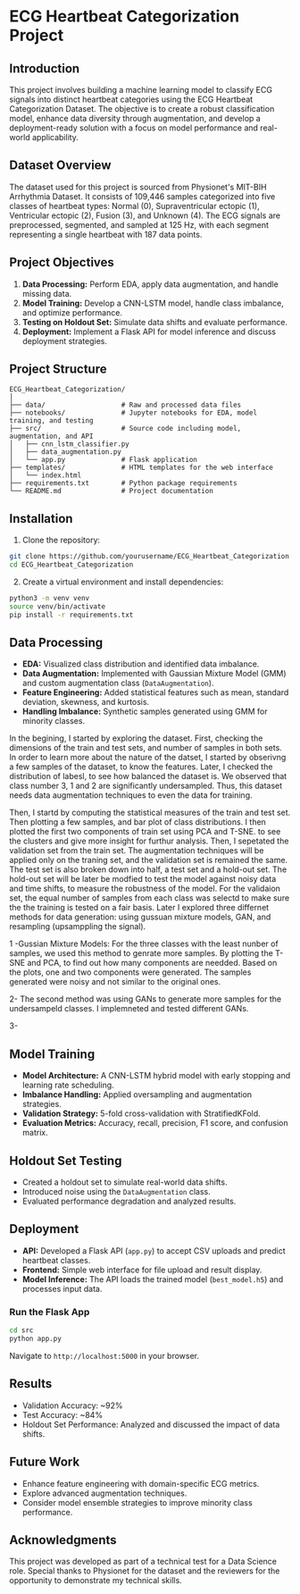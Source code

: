 # ECG Heartbeat Categorization Project

## Introduction

This project involves building a machine learning model to classify ECG signals into distinct heartbeat categories using the ECG Heartbeat Categorization Dataset. The objective is to create a robust classification model, enhance data diversity through augmentation, and develop a deployment-ready solution with a focus on model performance and real-world applicability.

## Dataset Overview

The dataset used for this project is sourced from Physionet's MIT-BIH Arrhythmia Dataset. It consists of 109,446 samples categorized into five classes of heartbeat types: Normal (0), Supraventricular ectopic (1), Ventricular ectopic (2), Fusion (3), and Unknown (4). The ECG signals are preprocessed, segmented, and sampled at 125 Hz, with each segment representing a single heartbeat with 187 data points.

## Project Objectives

1. **Data Processing:** Perform EDA, apply data augmentation, and handle missing data.
2. **Model Training:** Develop a CNN-LSTM model, handle class imbalance, and optimize performance.
3. **Testing on Holdout Set:** Simulate data shifts and evaluate performance.
4. **Deployment:** Implement a Flask API for model inference and discuss deployment strategies.

## Project Structure

```
ECG_Heartbeat_Categorization/
│
├── data/                   # Raw and processed data files
├── notebooks/              # Jupyter notebooks for EDA, model training, and testing
├── src/                    # Source code including model, augmentation, and API
│   ├── cnn_lstm_classifier.py
│   ├── data_augmentation.py
│   └── app.py              # Flask application
├── templates/              # HTML templates for the web interface
│   └── index.html
├── requirements.txt        # Python package requirements
└── README.md               # Project documentation
```

## Installation

1. Clone the repository:

```sh
git clone https://github.com/yourusername/ECG_Heartbeat_Categorization.git
cd ECG_Heartbeat_Categorization
```

2. Create a virtual environment and install dependencies:

```sh
python3 -m venv venv
source venv/bin/activate
pip install -r requirements.txt
```

## Data Processing

- **EDA:** Visualized class distribution and identified data imbalance.
- **Data Augmentation:** Implemented with Gaussian Mixture Model (GMM) and custom augmentation class (`DataAugmentation`).
- **Feature Engineering:** Added statistical features such as mean, standard deviation, skewness, and kurtosis.
- **Handling Imbalance:** Synthetic samples generated using GMM for minority classes.

In the begining, I started by exploring the dataset. First, checking the dimensions of the train and test sets, and number of samples in both sets. In order to learn more about the nature of the datset, I started by obserivng a few samples of the dataset, to know the features. Later, I checked the distribution of labesl, to see how balanced the dataset is. 
We observed that class number 3, 1 and 2 are significantly undersampled. Thus, this dataset needs data augmentation techniques to even the data for training. 

Then, I startd by computing the statistical measures of the train and test set. Then plotting a few samples, and bar plot of class distributions. I then plotted the first two components of train set using PCA and T-SNE. to see the clusters and give more insight for furthur analysis. Then, I sepetated the validation set from the train set. The augmentation techniques will be applied only on the traning set, and the validation set is remained the same. The test set is also broken down into half, a test set and a hold-out set. The hold-out set will be later be modfied to test the model against noisy data and time shifts, to measure the robustness of the model. For the validaion  set, the equal number of samples from each class was selectd to make sure the the training is tested on a fair basis. 
Later I explored three differnet methods for data generation: using gussuan mixture models, GAN, and resampling (upsamppling the signal). 

1 -Gussian Mixture Models: For the three classes with the least nunber of samples, we used this method to genrate more samples. By plotting the T-SNE and PCA, to find out how many components are needded. Based on the plots, one and two components were generated. The samples generated were noisy and not similar to the original ones. 

2- The second method was using GANs to generate more samples for the undersampeld classes. I implemneted and tested different GANs. 

3- 
## Model Training

- **Model Architecture:** A CNN-LSTM hybrid model with early stopping and learning rate scheduling.
- **Imbalance Handling:** Applied oversampling and augmentation strategies.
- **Validation Strategy:** 5-fold cross-validation with StratifiedKFold.
- **Evaluation Metrics:** Accuracy, recall, precision, F1 score, and confusion matrix.

## Holdout Set Testing

- Created a holdout set to simulate real-world data shifts.
- Introduced noise using the `DataAugmentation` class.
- Evaluated performance degradation and analyzed results.

## Deployment

- **API:** Developed a Flask API (`app.py`) to accept CSV uploads and predict heartbeat classes.
- **Frontend:** Simple web interface for file upload and result display.
- **Model Inference:** The API loads the trained model (`best_model.h5`) and processes input data.

### Run the Flask App

```sh
cd src
python app.py
```

Navigate to `http://localhost:5000` in your browser.

## Results

- Validation Accuracy: \~92%
- Test Accuracy: \~84%
- Holdout Set Performance: Analyzed and discussed the impact of data shifts.

## Future Work

- Enhance feature engineering with domain-specific ECG metrics.
- Explore advanced augmentation techniques.
- Consider model ensemble strategies to improve minority class performance.

## Acknowledgments

This project was developed as part of a technical test for a Data Science role. Special thanks to Physionet for the dataset and the reviewers for the opportunity to demonstrate my technical skills.


